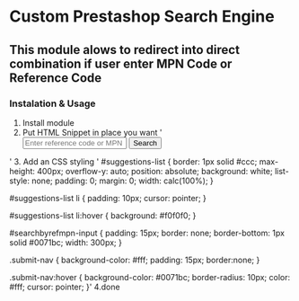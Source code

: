 # Custom Prestashop Search Engine

## This module alows to redirect into direct combination if user enter MPN Code or Reference Code

### Instalation & Usage

1. Install module
2. Put HTML Snippet in place you want 
'<form id="searchbyrefmpn-form">
    <input type="text" id="searchbyrefmpn-input" placeholder="Enter reference code or MPN">
    <button class="submit-nav" type="submit">Search</button>
    <ul id="suggestions-list" style="display: none;"></ul>
</form>'
3. Add an CSS styling ' #suggestions-list {
    border: 1px solid #ccc;
    max-height: 400px;
    overflow-y: auto;
    position: absolute;
    background: white;
    list-style: none;
    padding: 0;
    margin: 0;
    width: calc(100%);
}

#suggestions-list li {
    padding: 10px;
    cursor: pointer;
}

#suggestions-list li:hover {
    background: #f0f0f0;
}

#searchbyrefmpn-input {
    padding: 15px;
    border: none;
    border-bottom: 1px solid #0071bc;
    width: 300px;
}

.submit-nav {
    background-color: #fff;
    padding: 15px;
    border:none;
}

.submit-nav:hover {
    background-color: #0071bc;
    border-radius: 10px;
    color: #fff;
    cursor: pointer;
}'
4.done
